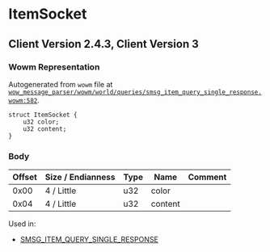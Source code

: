 # ItemSocket

## Client Version 2.4.3, Client Version 3

### Wowm Representation

Autogenerated from `wowm` file at [`wow_message_parser/wowm/world/queries/smsg_item_query_single_response.wowm:582`](https://github.com/gtker/wow_messages/tree/main/wow_message_parser/wowm/world/queries/smsg_item_query_single_response.wowm#L582).
```rust,ignore
struct ItemSocket {
    u32 color;
    u32 content;
}
```
### Body

| Offset | Size / Endianness | Type | Name | Comment |
| ------ | ----------------- | ---- | ---- | ------- |
| 0x00 | 4 / Little | u32 | color |  |
| 0x04 | 4 / Little | u32 | content |  |


Used in:
* [SMSG_ITEM_QUERY_SINGLE_RESPONSE](smsg_item_query_single_response.md)

